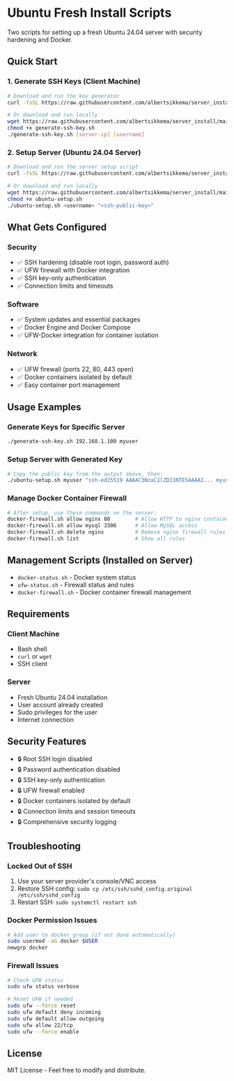 # Ubuntu Fresh Install Scripts

Two scripts for setting up a fresh Ubuntu 24.04 server with security hardening and Docker.

## Quick Start

### 1. Generate SSH Keys (Client Machine)

```bash
# Download and run the key generator
curl -fsSL https://raw.githubusercontent.com/albertsikkema/server_install/main/ubuntu-fresh-install/generate-ssh-key.sh | bash

# Or download and run locally
wget https://raw.githubusercontent.com/albertsikkema/server_install/main/ubuntu-fresh-install/generate-ssh-key.sh
chmod +x generate-ssh-key.sh
./generate-ssh-key.sh [server-ip] [username]
```

### 2. Setup Server (Ubuntu 24.04 Server)

```bash
# Download and run the server setup script
curl -fsSL https://raw.githubusercontent.com/albertsikkema/server_install/main/ubuntu-fresh-install/ubuntu-setup.sh | bash -s -- <username> "<ssh-public-key>"

# Or download and run locally
wget https://raw.githubusercontent.com/albertsikkema/server_install/main/ubuntu-fresh-install/ubuntu-setup.sh
chmod +x ubuntu-setup.sh
./ubuntu-setup.sh <username> "<ssh-public-key>"
```

## What Gets Configured

### Security
- ✅ SSH hardening (disable root login, password auth)
- ✅ UFW firewall with Docker integration
- ✅ SSH key-only authentication
- ✅ Connection limits and timeouts

### Software
- ✅ System updates and essential packages
- ✅ Docker Engine and Docker Compose
- ✅ UFW-Docker integration for container isolation

### Network
- ✅ UFW firewall (ports 22, 80, 443 open)
- ✅ Docker containers isolated by default
- ✅ Easy container port management

## Usage Examples

### Generate Keys for Specific Server
```bash
./generate-ssh-key.sh 192.168.1.100 myuser
```

### Setup Server with Generated Key
```bash
# Copy the public key from the output above, then:
./ubuntu-setup.sh myuser "ssh-ed25519 AAAAC3NzaC1lZDI1NTE5AAAAI... myuser@192.168.1.100"
```

### Manage Docker Container Firewall
```bash
# After setup, use these commands on the server:
docker-firewall.sh allow nginx 80        # Allow HTTP to nginx container
docker-firewall.sh allow mysql 3306      # Allow MySQL access
docker-firewall.sh delete nginx          # Remove nginx firewall rules
docker-firewall.sh list                  # Show all rules
```

## Management Scripts (Installed on Server)

- `docker-status.sh` - Docker system status
- `ufw-status.sh` - Firewall status and rules
- `docker-firewall.sh` - Docker container firewall management

## Requirements

### Client Machine
- Bash shell
- `curl` or `wget`
- SSH client

### Server
- Fresh Ubuntu 24.04 installation
- User account already created
- Sudo privileges for the user
- Internet connection

## Security Features

- 🔒 Root SSH login disabled
- 🔒 Password authentication disabled  
- 🔒 SSH key-only authentication
- 🔒 UFW firewall enabled
- 🔒 Docker containers isolated by default
- 🔒 Connection limits and session timeouts
- 🔒 Comprehensive security logging

## Troubleshooting

### Locked Out of SSH
1. Use your server provider's console/VNC access
2. Restore SSH config: `sudo cp /etc/ssh/sshd_config.original /etc/ssh/sshd_config`
3. Restart SSH: `sudo systemctl restart ssh`

### Docker Permission Issues
```bash
# Add user to docker group (if not done automatically)
sudo usermod -aG docker $USER
newgrp docker
```

### Firewall Issues
```bash
# Check UFW status
sudo ufw status verbose

# Reset UFW if needed
sudo ufw --force reset
sudo ufw default deny incoming
sudo ufw default allow outgoing  
sudo ufw allow 22/tcp
sudo ufw --force enable
```

## License

MIT License - Feel free to modify and distribute.